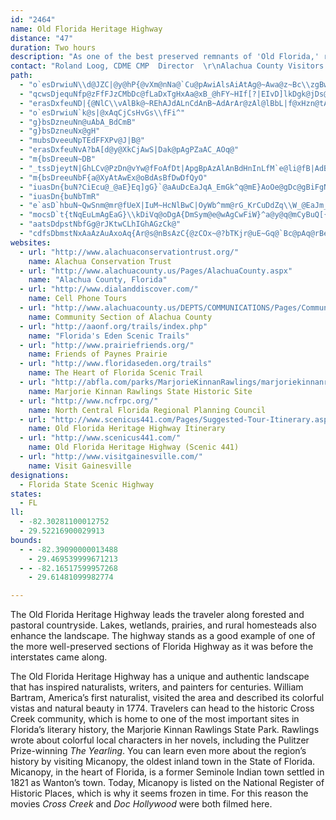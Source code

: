 ```yaml
---
id: "2464"
name: Old Florida Heritage Highway
distance: "47"
duration: Two hours
description: "As one of the best preserved remnants of 'Old Florida,' rich in natural beauty and steeped in tradition, the Old Florida Heritage Highway offers a unique opportunity for byway travelers wanting to return to Florida's roots."
contact: "Roland Loog, CDME CMP  Director  \r\nAlachua County Visitors & Convention Bureau  \r\n30 East University Ave.  \r\nGainesville, FL 32601  \r\nToll Free: 866-778-5002  \r\nLocal: 352-374-5260  \r\nFax: 352-338-3213  \r\n\r\n"
path:
  - "o`esDrwiuN\\d@JZC|@y@hP{@vXm@nNa@`Cu@pAwiAlsAiAtAg@~Awa@z~Bc\\zgBwHjc@oCnNeK`l@_Jpe@k@fBqAjCcBxB_CnB}A|@_Cz@wHfAo@XYd@"
  - "qcwsDjequNfp@zFfFJzCMbDc@fLaDxTgHxAa@xB_@hFY~HIf[?|EIvD]lkDgk@jDs@lGaBtFmB`GkC|c@oVz@_@pCeBhFuEbDaE~GmKfk@_~@bCeDbDsClCyAhA_@nA[|BWrAGrORvHQrCYvCm@lFeBzGgDtDqCbB{AdFgGlGgJ"
  - "erasDxfeuND|{@NlC\\vAlBk@~REhAJdALnCdAnB~AdArAr@zAl@lBbL|f@xHzn@tAtJZfAd@dA`BpBp@f@hBp@`BN`QG"
  - "o`esDrwiuN`k@s|@xAqCjCsHvGs\\fFi^"
  - "g}bsDzneuNn@uAbA_BdCmB"
  - "g}bsDzneuNx@gH"
  - "mubsDveeuNpTEdFFXPv@J|B@"
  - "erasDxfeuNvA?bA[d@y@XkCjAwS|Dak@pAgPZaAC_AOq@"
  - "m{bsDreeuN~DB"
  - "_tssDjeytN|GhLCv@PzDn@vYw@fFoAfDt|ApgBpAzAlAnBdHnInLfM`e@li@fB|AdBdAlEpBvBl@dCj@`DZfU|@`Nz@vHRlLt@hGt@tE|@jKbD`KvDr`Al\\|FpC|CbBvLvHxf@rYxO~JjIhEtXfLrJjCrCf@|Gr@vGVxXC"
  - "m{bsDreeuNbF{a@XyAtAwEx@oBdAsBfDwDfQyO"
  - "iuasDn{buN?CiEcu@_@aE}Eq]gG}`@aAuDcEaJqA_EmGk^q@mE}AoOe@gDc@gBiFgNiAyD"
  - "iuasDn{buNbTmR"
  - "e`asD`hbuN~QwSnm@mr@fUeX|IuM~HcNlBwC|OyWb^mm@rG_KrCuDdZq\\W_@EaJm_A?sBJcCx@gJhHmEvBuBn@uJlEi@BmAa@S@uHfDcGlByfBbZ}BPoCO}@MeIyBcDs@_Uy@"
  - "mocsD`t{tNqEuLmAgEaG}\\kDiVq@oDgA{DmSym@e@wAgCwFiW}^a@y@q@mCyBuQ[{HI}q@SkB"
  - "aatsDdpstNbfGg@rJKtwCLhIGhAGzCk@"
  - "cdfsDbmstNxAaAzAuAxoAq{Ar@s@nBsAzC{@zCOx~@?bTKjr@uE~Gq@`Bc@pAq@rBeCj@gA`@mA^mC?eP"
websites:
  - url: "http://www.alachuaconservationtrust.org/"
    name: Alachua Conservation Trust
  - url: "http://www.alachuacounty.us/Pages/AlachuaCounty.aspx"
    name: "Alachua County, Florida"
  - url: "http://www.dialanddiscover.com/"
    name: Cell Phone Tours
  - url: "http://www.alachuacounty.us/DEPTS/COMMUNICATIONS/Pages/Communications.aspx"
    name: Community Section of Alachua County
  - url: "http://aaonf.org/trails/index.php"
    name: "Florida's Eden Scenic Trails"
  - url: "http://www.prairiefriends.org/"
    name: Friends of Paynes Prairie
  - url: "http://www.floridaseden.org/trails"
    name: The Heart of Florida Scenic Trail
  - url: "http://abfla.com/parks/MarjorieKinnanRawlings/marjoriekinnanrawlings.html"
    name: Marjorie Kinnan Rawlings State Historic Site
  - url: "http://www.ncfrpc.org/"
    name: North Central Florida Regional Planning Council
  - url: "http://www.scenicus441.com/Pages/Suggested-Tour-Itinerary.aspx"
    name: Old Florida Heritage Highway Itinerary
  - url: "http://www.scenicus441.com/"
    name: Old Florida Heritage Highway (Scenic 441)
  - url: "http://www.visitgainesville.com/"
    name: Visit Gainesville
designations:
  - Florida State Scenic Highway
states:
  - FL
ll:
  - -82.30281100012752
  - 29.52216900029913
bounds:
  - - -82.39090000013488
    - 29.469539999671213
  - - -82.16517599957268
    - 29.61481099982774

---
```


The Old Florida Heritage Highway leads the traveler along forested and pastoral countryside. Lakes, wetlands, prairies, and rural homesteads also enhance the landscape. The highway stands as a good example of one of the more well-preserved sections of Florida Highway as it was before the interstates came along.

The Old Florida Heritage Highway has a unique and authentic landscape that has inspired naturalists, writers, and painters for centuries. William Bartram, America’s first naturalist, visited the area and described its colorful vistas and natural beauty in 1774. Travelers can head to the historic Cross Creek community, which is home to one of the most important sites in Florida’s literary history, the Marjorie Kinnan Rawlings State Park. Rawlings wrote about colorful local characters in her novels, including the Pulitzer Prize-winning _The Yearling_. You can learn even more about the region’s history by visiting Micanopy, the oldest inland town in the State of Florida. Micanopy, in the heart of Florida, is a former Seminole Indian town settled in 1821 as Wanton’s town. Today, Micanopy is listed on the National Register of Historic Places, which is why it seems frozen in time. For this reason the movies _Cross Creek_ and _Doc Hollywood_ were both filmed here.
